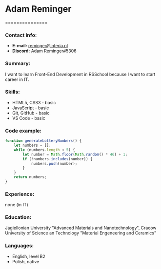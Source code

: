 # Adam Reminger
===============
### Contact info:
- **E-mail:** reminger@interia.pl
- **Discord:** Adam Reminger#5306

### Summary:
I want to learn Front-End Development in RSSchool because I want to start career in IT.

### Skills:
- HTML5, CSS3 - basic
- JavaScript - basic
- Git, GitHub - basic
- VS Code - basic

### Code example:
```javascript
function generateLotteryNumbers() {
    let numbers = [];
    while (numbers.length < 5) {
        let number = Math.floor(Math.random() * 46) + 1;
        if (!numbers.includes(number)) {
            numbers.push(number);
        }
    }
    return numbers;
}
```

### Experience:
none (in IT)

### Education:
Jagiellonian University "Advanced Materials and Nanotechnology",
Cracow University of Science an Technology "Material Engeneering and Ceramics"

### Languages:
- English, level B2
- Polish, native
